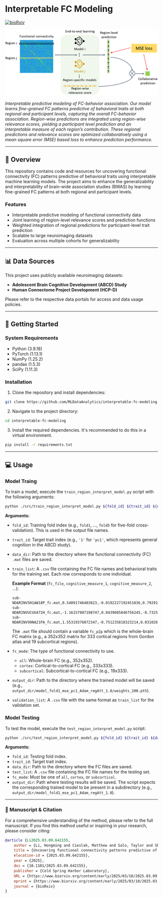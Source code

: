 # Interpretable FC Modeling


[![bioRxiv](https://img.shields.io/badge/bioRxiv-Preprint-blue.svg)](https://doi.org/10.1101/2025.03.09.642155)

![framework](https://github.com/MLDataAnalytics/interpretable-fc-modeling/blob/main/figures/framework.png?text=Interpretable+FC+Modeling)

*Interpretable predictive modeling of FC-behavior association. Our model learns fine-grained FC patterns predictive of behavioral traits at both regional and participant levels, capturing the overall FC-behavior association. Region-wise predictions are integrated using region-wise relevance scores, yielding a participant level prediction and an interpretable measure of each region’s contribution. These regional predictions and relevance scores are optimized collaboratively using a mean square error (MSE) based loss to enhance prediction performance.*

---

## 🧠 Overview
This repository contains code and resources for uncovering functional connectivity (FC) patterns predictive of behavioral traits using interpretable machine learning models. The project aims to enhance the generalizability and interpretability of brain-wide association studies (BWAS) by learning fine-grained FC patterns at both regional and participant levels.

### Features

- Interpretable predictive modeling of functional connectivity data
- Joint learning of region-level relevance scores and prediction functions
- Weighted integration of regional predictions for participant-level trait prediction
- Scalable to large neuroimaging datasets
- Evaluation across multiple cohorts for generalizability

---

## 📊 Data Sources

This project uses publicly available neuroimaging datasets:

- **Adolescent Brain Cognitive Development (ABCD) Study**  
- **Human Connectome Project Development (HCP-D)**  

Please refer to the respective data portals for access and data usage policies.

---

## 🚀 Getting Started

### System Requirements

-   Python (3.9.18)
-   PyTorch (1.13.1)
-   NumPy (1.25.2)
-   pandas (1.5.3)
-   SciPy (1.11.3)

### Installation

1. Clone the repository and install dependencies:

```bash
git clone https://github.com/MLDataAnalytics/interpretable-fc-modeling.git
```
2.  Navigate to the project directory:
```bash
cd interpretable-fc-modeling
```
3. Install the required dependencies. It's recommended to do this in a virtual environment.
```bash
pip install -r requirements.txt
```

---

## 💻 Usage

### Model Traing

To train a model, execute the `train_region_interpret_model.py` script with the following arguments:

```bash
python ./src/train_region_interpret_model.py ${fold_id} ${trait_id} ${data_dir} ${train_list} ${fc_mode} ${output_dir} ${validation_list}
```

**Arguments:**

* `fold_id`: Training fold index (e.g., `fold1`, ..., `fold5` for five-fold cross-validation). This is used in the output file names.
* `trait_id`: Target trait index (e.g., `'1'` for `'pc1'`, which represents general cognition in the ABCD study).
* `data_dir`: Path to the directory where the functional connectivity (FC) `.mat` files are saved.
* `train_list`: A `.csv` file containing the FC file names and behavioral traits for the training set. Each row corresponds to one individual.

    **Example Format** (`fc_file`, `cognitive_measure_1`, `cognitive_measure_2`, ...):

    ```csv
    sub-NDARINV5H1AW18P_fc.mat,0.54091746403823,-0.0192227192451836,0.792918923481453
    sub-NDARINVUCUU472H_fc.mat,-1.16157907198747,0.0439085846756245,-0.732536778124967
    sub-NDARINV99NA21PA_fc.mat,1.55319376072347,-0.751235818323214,0.0310268897410735
    ```

    The `.mat` file should contain a variable `fc_p2p` which is the whole-brain FC matrix (e.g., a 352x352 matrix for 333 cortical regions from Gordon atlas and 19 subcortical regions).

* `fc_mode`: The type of functional connectivity to use.
    * `all`: Whole-brain FC (e.g., 352x352).
    * `cortex`: Cortical-to-cortical FC (e.g., 333x333).
    * `subcortical`: Subcortical-to-cortical FC (e.g., 19x333).
* `output_dir`: Path to the directory where the trained model will be saved (e.g., `output_dir/model_fold1_mse_pc1_Adam_regAtt_1.0/weights_200.pth`).
* `validation_list`: A `.csv` file with the same format as `train_list` for the validation set.

### Model Testing

To test the model, execute the `test_region_interpret_model.py` script:

```bash
python ./src/test_region_interpret_model.py ${fold_id} ${trait_id} ${data_dir} ${test_list} ${fc_mode} ${output_dir}
```

**Arguments:**

* `fold_id`: Testing fold index.
* `trait_id`: Target trait index.
* `data_dir`: Path to the directory where the FC files are saved.
* `test_list`: A `.csv` file containing the FC file names for the testing set.
* `fc_mode`: Must be one of `all`, `cortex`, or `subcortical`.
* `output_dir`: Path where testing results will be saved. The script expects the corresponding trained model to be present in a subdirectory (e.g., `output_dir/model_fold1_mse_pc1_Adam_regAtt_1.0`).

---

### 📜 Manuscript & Citation

For a comprehensive understanding of the method, please refer to the full manuscript. If you find this method useful or inspiring in your research, please consider citing:

```bibtex
@article {Li2025.03.09.642155,
	author = {Li, Hongming and Cieslak, Matthew and Salo, Taylor and Shinohara, Russell T. and Oathes, Desmond J. and Davatzikos, Christos and Satterthwaite, Theodore D. and Fan, Yong},
	title = {Uncovering functional connectivity patterns predictive of cognition in youth using interpretable predictive modeling},
	elocation-id = {2025.03.09.642155},
	year = {2025},
	doi = {10.1101/2025.03.09.642155},
	publisher = {Cold Spring Harbor Laboratory},
	URL = {https://www.biorxiv.org/content/early/2025/03/10/2025.03.09.642155},
	eprint = {https://www.biorxiv.org/content/early/2025/03/10/2025.03.09.642155.full.pdf},
	journal = {bioRxiv}
}
```
